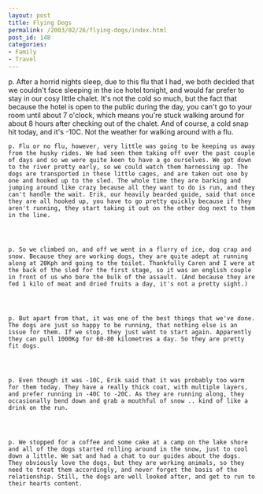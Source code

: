 ```yaml
---
layout: post
title: Flying Dogs
permalink: /2003/02/26/flying-dogs/index.html
post_id: 148
categories: 
- Family
- Travel
---
```


p. After a horrid nights sleep, due to this flu that I had, we both decided that we couldn't face sleeping in the ice hotel tonight, and would far prefer to stay in our cosy little chalet. It's not the cold so much, but the fact that because the hotel is open to the public during the day, you can't go to your room until about 7 o'clock, which means you're stuck walking around for about 8 hours after checking out of the chalet. And of course, a cold snap hit today, and it's -10C. Not the weather for walking around with a flu.




	p. Flu or no flu, however, very little was going to be keeping us away from the husky rides. We had seen them taking off over the past couple of days and so we were quite keen to have a go ourselves. We got down to the river pretty early, so we could watch them harnessing up. The dogs are transported in these little cages, and are taken out one by one and hooked up to the sled. The whole time they are barking and jumping around like crazy because all they want to do is run, and they can't handle the wait. Erik, our heavily bearded guide, said that once they are all hooked up, you have to go pretty quickly because if they aren't running, they start taking it out on the other dog next to them in the line.




	p. So we climbed on, and off we went in a flurry of ice, dog crap and snow. Because they are working dogs, they are quite adept at running along at 20Kph and going to the toilet. Thankfully Caren and I were at the back of the sled for the first stage, so it was an english couple in front of us who bore the bulk of the assault. (And because they are fed 1 kilo of meat and dried fruits a day, it's not a pretty sight.)




	p. But apart from that, it was one of the best things that we've done. The dogs are just so happy to be running, that nothing else is an issue for them. If we stop, they just want to start again. Apparently they can pull 1000Kg for 60-80 kilometres a day. So they are pretty fit dogs.




	p. Even though it was -10C, Erik said that it was probably too warm for them today. They have a really thick coat, with multiple layers, and prefer running in -40C to -20C. As they are running along, they occasionally bend down and grab a mouthful of snow .. kind of like a drink on the run.




	p. We stopped for a coffee and some cake at a camp on the lake shore and all of the dogs started rolling around in the snow, just to cool down a little. We sat and had a chat to our guides about the dogs. They obviously love the dogs, but they are working animals, so they need to treat them accordingly, and never forget the basis of the relationship. Still, the dogs are well looked after, and get to run to their hearts content.


